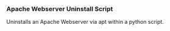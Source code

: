 ### Apache Webserver Uninstall Script

Uninstalls an Apache Webserver via apt within a python script.
